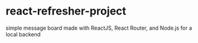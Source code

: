 ﻿# react-refresher-project

simple message board made with ReactJS, React Router, and Node.js for a local backend
